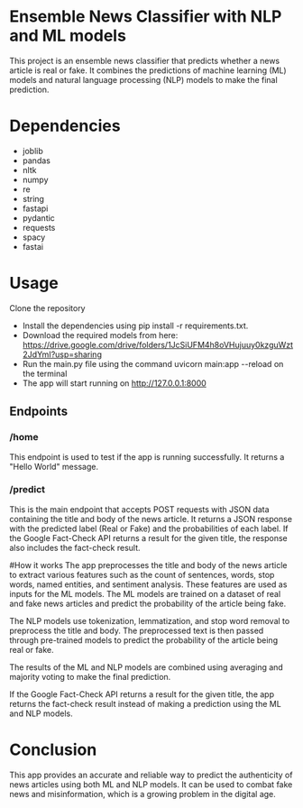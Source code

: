 # Ensemble News Classifier with NLP and ML models
This project is an ensemble news classifier that predicts whether a news article is real or fake. It combines the predictions of machine learning (ML) models and natural language processing (NLP) models to make the final prediction.

# Dependencies
* joblib
* pandas
* nltk
* numpy
* re
* string
* fastapi
* pydantic
* requests
* spacy
* fastai
# Usage
Clone the repository
* Install the dependencies using pip install -r requirements.txt.
* Download the required models from here: https://drive.google.com/drive/folders/1JcSiUFM4h8oVHujuuy0kzguWzt2JdYmI?usp=sharing
* Run the main.py file using the command uvicorn main:app --reload on the terminal
* The app will start running on http://127.0.0.1:8000
## Endpoints
### /home
This endpoint is used to test if the app is running successfully. It returns a "Hello World" message.

### /predict
This is the main endpoint that accepts POST requests with JSON data containing the title and body of the news article. It returns a JSON response with the predicted label (Real or Fake) and the probabilities of each label. If the Google Fact-Check API returns a result for the given title, the response also includes the fact-check result.

#How it works
The app preprocesses the title and body of the news article to extract various features such as the count of sentences, words, stop words, named entities, and sentiment analysis. These features are used as inputs for the ML models. The ML models are trained on a dataset of real and fake news articles and predict the probability of the article being fake.

The NLP models use tokenization, lemmatization, and stop word removal to preprocess the title and body. The preprocessed text is then passed through pre-trained models to predict the probability of the article being real or fake.

The results of the ML and NLP models are combined using averaging and majority voting to make the final prediction.

If the Google Fact-Check API returns a result for the given title, the app returns the fact-check result instead of making a prediction using the ML and NLP models.

# Conclusion
This app provides an accurate and reliable way to predict the authenticity of news articles using both ML and NLP models. It can be used to combat fake news and misinformation, which is a growing problem in the digital age.
